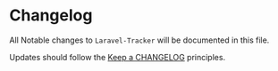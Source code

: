 # Changelog

All Notable changes to `Laravel-Tracker` will be documented in this file.

Updates should follow the [Keep a CHANGELOG](http://keepachangelog.com/) principles.